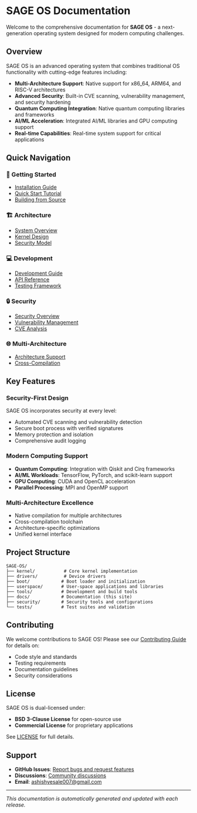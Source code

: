 <!-- ─────────────────────────────────────────────────────────────────────────────
     SAGE OS — Copyright (c) 2025 Ashish Vasant Yesale (ashishyesale007@gmail.com)
     SPDX-License-Identifier: BSD-3-Clause OR Proprietary
     SAGE OS is dual-licensed under the BSD 3-Clause License and a Commercial License.
     
     This file is part of the SAGE OS Project.
     
     ─────────────────────────────────────────────────────────────────────────────
     Licensing:
     -----------
     
     Licensed under the BSD 3-Clause License or a Commercial License.
     You may use this file under the terms of either license as specified in:
     
        - BSD 3-Clause License (see ./LICENSE)
        - Commercial License (see ./COMMERCIAL_TERMS.md or contact legal@your.org)
     
     Redistribution and use in source and binary forms, with or without
     modification, are permitted under the BSD license provided that the
     following conditions are met:
     
       * Redistributions of source code must retain the above copyright
         notice, this list of conditions and the following disclaimer.
       * Redistributions in binary form must reproduce the above copyright
         notice, this list of conditions and the following disclaimer in the
         documentation and/or other materials provided with the distribution.
       * Neither the name of the project nor the names of its contributors
         may be used to endorse or promote products derived from this
         software without specific prior written permission.
     
     THIS SOFTWARE IS PROVIDED BY THE COPYRIGHT HOLDERS AND CONTRIBUTORS "AS
     IS" AND ANY EXPRESS OR IMPLIED WARRANTIES, INCLUDING, BUT NOT LIMITED
     TO, THE IMPLIED WARRANTIES OF MERCHANTABILITY AND FITNESS FOR A
     PARTICULAR PURPOSE ARE DISCLAIMED. IN NO EVENT SHALL THE COPYRIGHT OWNER
     OR CONTRIBUTORS BE LIABLE FOR ANY DIRECT, INDIRECT, INCIDENTAL, SPECIAL,
     EXEMPLARY, OR CONSEQUENTIAL DAMAGES (INCLUDING, BUT NOT LIMITED TO,
     PROCUREMENT OF SUBSTITUTE GOODS OR SERVICES; LOSS OF USE, DATA, OR
     PROFITS; OR BUSINESS INTERRUPTION) HOWEVER CAUSED AND ON ANY THEORY OF
     LIABILITY, WHETHER IN CONTRACT, STRICT LIABILITY, OR TORT (INCLUDING
     NEGLIGENCE OR OTHERWISE) ARISING IN ANY WAY OUT OF THE USE OF THIS
     SOFTWARE, EVEN IF ADVISED OF THE POSSIBILITY OF SUCH DAMAGE.
     
     By using this software, you agree to be bound by the terms of either license.
     
     Alternatively, commercial use with extended rights is available — contact the author for commercial licensing.
     
     ─────────────────────────────────────────────────────────────────────────────
     Contributor Guidelines:
     ------------------------
     Contributions are welcome under the terms of the Developer Certificate of Origin (DCO).
     All contributors must certify that they have the right to submit the code and agree to
     release it under the above license terms.
     
     Contributions must:
       - Be original or appropriately attributed
       - Include clear documentation and test cases where applicable
       - Respect the coding and security guidelines defined in CONTRIBUTING.md
     
     ─────────────────────────────────────────────────────────────────────────────
     Terms of Use and Disclaimer:
     -----------------------------
     This software is provided "as is", without any express or implied warranty.
     In no event shall the authors, contributors, or copyright holders
     be held liable for any damages arising from the use of this software.
     
     Use of this software in critical systems (e.g., medical, nuclear, safety)
     is entirely at your own risk unless specifically licensed for such purposes.
     
     ─────────────────────────────────────────────────────────────────────────────
 -->


# SAGE OS Documentation

Welcome to the comprehensive documentation for **SAGE OS** - a next-generation operating system designed for modern computing challenges.

## Overview

SAGE OS is an advanced operating system that combines traditional OS functionality with cutting-edge features including:

- **Multi-Architecture Support**: Native support for x86_64, ARM64, and RISC-V architectures
- **Advanced Security**: Built-in CVE scanning, vulnerability management, and security hardening
- **Quantum Computing Integration**: Native quantum computing libraries and frameworks
- **AI/ML Acceleration**: Integrated AI/ML libraries and GPU computing support
- **Real-time Capabilities**: Real-time system support for critical applications

## Quick Navigation

### 🚀 Getting Started
- [Installation Guide](getting-started/installation.md)
- [Quick Start Tutorial](getting-started/quick-start.md)
- [Building from Source](getting-started/building.md)

### 🏗️ Architecture
- [System Overview](architecture/overview.md)
- [Kernel Design](architecture/kernel.md)
- [Security Model](architecture/security.md)

### 💻 Development
- [Development Guide](development/guide.md)
- [API Reference](development/api.md)
- [Testing Framework](development/testing.md)

### 🔒 Security
- [Security Overview](security/overview.md)
- [Vulnerability Management](security/vulnerabilities.md)
- [CVE Analysis](security/cve-analysis.md)

### 🌐 Multi-Architecture
- [Architecture Support](multi-arch/overview.md)
- [Cross-Compilation](multi-arch/cross-compilation.md)

## Key Features

### Security-First Design
SAGE OS incorporates security at every level:
- Automated CVE scanning and vulnerability detection
- Secure boot process with verified signatures
- Memory protection and isolation
- Comprehensive audit logging

### Modern Computing Support
- **Quantum Computing**: Integration with Qiskit and Cirq frameworks
- **AI/ML Workloads**: TensorFlow, PyTorch, and scikit-learn support
- **GPU Computing**: CUDA and OpenCL acceleration
- **Parallel Processing**: MPI and OpenMP support

### Multi-Architecture Excellence
- Native compilation for multiple architectures
- Cross-compilation toolchain
- Architecture-specific optimizations
- Unified kernel interface

## Project Structure

```
SAGE-OS/
├── kernel/           # Core kernel implementation
├── drivers/          # Device drivers
├── boot/            # Boot loader and initialization
├── userspace/       # User-space applications and libraries
├── tools/           # Development and build tools
├── docs/            # Documentation (this site)
├── security/        # Security tools and configurations
└── tests/           # Test suites and validation
```

## Contributing

We welcome contributions to SAGE OS! Please see our [Contributing Guide](contributing/guide.md) for details on:

- Code style and standards
- Testing requirements
- Documentation guidelines
- Security considerations

## License

SAGE OS is dual-licensed under:
- **BSD 3-Clause License** for open-source use
- **Commercial License** for proprietary applications

See [LICENSE](https://github.com/NMC-TechClub/SAGE-OS/blob/dev/LICENSE) for full details.

## Support

- **GitHub Issues**: [Report bugs and request features](https://github.com/NMC-TechClub/SAGE-OS/issues)
- **Discussions**: [Community discussions](https://github.com/NMC-TechClub/SAGE-OS/discussions)
- **Email**: [ashishyesale007@gmail.com](mailto:ashishyesale007@gmail.com)

---

*This documentation is automatically generated and updated with each release.*